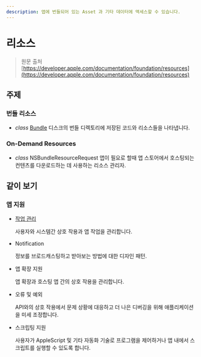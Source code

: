 ```yaml
---
description: 앱에 번들되어 있는 Asset 과 기타 데이터에 액세스할 수 있습니다.
---
```


# 리소스

> 원문 출처  
> [https://developer.apple.com/documentation/foundation/resources](https://developer.apple.com/documentation/foundation/resources)

## 주제

### 번들 리소스 <a id="bundle-resources"></a>

* _class_ [Bundle](bundle.md) 디스크의 번들 디렉토리에 저장된 코드와 리소스들을 나타냅니다.

### On-Demand Resources

* _class_ NSBundleResourceRequest 앱이 필요로 할때 앱 스토어에서 호스팅되는 컨텐츠를 다운로드하는 데 사용하는 리소스 관리자.

## 같이 보기 <a id="see-also"></a>

### 앱 지원

* [작업 관리](../task-management/)

  사용자와 시스템간 상호 작용과 앱 작업을 관리합니다.

* Notification

  정보를 브로드캐스팅하고 받아보는 방법에 대한 디자인 패턴.

* 앱 확장 지원

  앱 확장과 호스팅 앱 간의 상호 작용을 관리합니다.

* 오류 및 예외

  API와의 상호 작용에서 문제 상황에 대응하고 더 나은 디버깅을 위해 애플리케이션을 미세 조정합니다.

* 스크립팅 지원

  사용자가 AppleScript 및 기타 자동화 기술로 프로그램을 제어하거나 앱 내에서 스크립트를 실행할 수 있도록 합니다.



